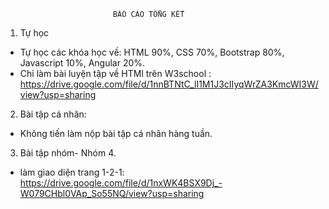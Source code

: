 							BÁO CÁO TỔNG KẾT

1. Tự học
- Tự học các khóa học về: HTML 90%, CSS 70%, Bootstrap 80%, Javascript 10%, Angular 20%.
- Chỉ làm bài luyện tập về HTMl trên W3school : https://drive.google.com/file/d/1nnBTNtC_lI1M1J3cIIyqWrZA3KmcWI3W/view?usp=sharing
2. Bài tập cá nhân:
- Không tiến làm nộp bài tập cá nhân hàng tuần.
3. Bài tập nhóm- Nhóm 4.
- làm giao diện trang 1-2-1: https://drive.google.com/file/d/1nxWK4BSX9Dj_-W079CHbl0VAp_So55NQ/view?usp=sharing
